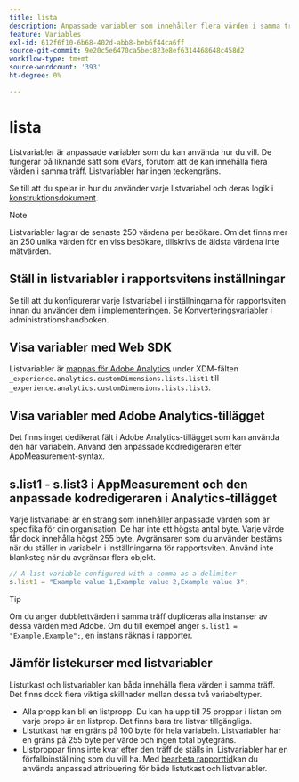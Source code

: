 ```yaml
---
title: lista
description: Anpassade variabler som innehåller flera värden i samma träff.
feature: Variables
exl-id: 612f6f10-6b68-402d-abb8-beb6f44ca6ff
source-git-commit: 9e20c5e6470ca5bec823e8ef6314468648c458d2
workflow-type: tm+mt
source-wordcount: '393'
ht-degree: 0%

---
```


# lista

Listvariabler är anpassade variabler som du kan använda hur du vill. De fungerar på liknande sätt som eVars, förutom att de kan innehålla flera värden i samma träff. Listvariabler har ingen teckengräns.

Se till att du spelar in hur du använder varje listvariabel och deras logik i [konstruktionsdokument](../../prepare/solution-design.md).

>[!NOTE]
>
>Listvariabler lagrar de senaste 250 värdena per besökare. Om det finns mer än 250 unika värden för en viss besökare, tillskrivs de äldsta värdena inte mätvärden.

## Ställ in listvariabler i rapportsvitens inställningar

Se till att du konfigurerar varje listvariabel i inställningarna för rapportsviten innan du använder dem i implementeringen. Se [Konverteringsvariabler](/help/admin/admin/conversion-var-admin/list-var-admin.md) i administrationshandboken.

## Visa variabler med Web SDK

Listvariabler är [mappas för Adobe Analytics](https://experienceleague.adobe.com/docs/analytics/implementation/aep-edge/variable-mapping.html) under XDM-fälten `_experience.analytics.customDimensions.lists.list1` till `_experience.analytics.customDimensions.lists.list3`.

## Visa variabler med Adobe Analytics-tillägget

Det finns inget dedikerat fält i Adobe Analytics-tillägget som kan använda den här variabeln. Använd den anpassade kodredigeraren efter AppMeasurement-syntax.

## s.list1 - s.list3 i AppMeasurement och den anpassade kodredigeraren i Analytics-tillägget

Varje listvariabel är en sträng som innehåller anpassade värden som är specifika för din organisation. De har inte ett högsta antal byte. Varje värde får dock innehålla högst 255 byte. Avgränsaren som du använder bestäms när du ställer in variabeln i inställningarna för rapportsviten. Använd inte blanksteg när du avgränsar flera objekt.

```js
// A list variable configured with a comma as a delimiter
s.list1 = "Example value 1,Example value 2,Example value 3";
```

>[!TIP]
>
>Om du anger dubblettvärden i samma träff dupliceras alla instanser av dessa värden med Adobe. Om du till exempel anger `s.list1 = "Example,Example";`, en instans räknas i rapporter.

## Jämför listekurser med listvariabler

Listutkast och listvariabler kan båda innehålla flera värden i samma träff. Det finns dock flera viktiga skillnader mellan dessa två variabeltyper.

* Alla propp kan bli en listpropp. Du kan ha upp till 75 proppar i listan om varje propp är en listprop. Det finns bara tre listvar tillgängliga.
* Listutkast har en gräns på 100 byte för hela variabeln. Listvariabler har en gräns på 255 byte per värde och ingen total bytegräns.
* Listproppar finns inte kvar efter den träff de ställs in. Listvariabler har en förfalloinställning som du vill ha. Med [bearbeta rapporttid](/help/components/vrs/vrs-report-time-processing.md)kan du använda anpassad attribuering för både listutkast och listvariabler.

